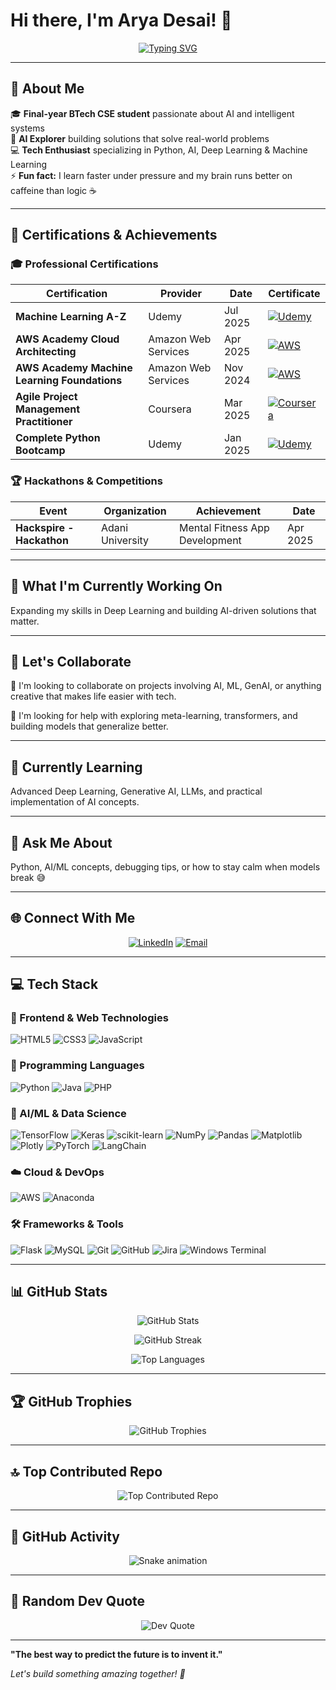 # Hi there, I'm Arya Desai! 👋

<div align="center">
  
[![Typing SVG](https://readme-typing-svg.herokuapp.com?font=Fira+Code&size=24&duration=3000&pause=1000&color=36BCF7&center=true&vCenter=true&width=600&lines=AI+Explorer+%26+Problem+Solver;Final-year+BTech+CSE+Student;Building+Intelligent+Systems;Python+%7C+AI+%7C+Deep+Learning)](https://git.io/typing-svg)

</div>

---

## 🚀 About Me

🎓 **Final-year BTech CSE student** passionate about AI and intelligent systems  
🧠 **AI Explorer** building solutions that solve real-world problems  
💻 **Tech Enthusiast** specializing in Python, AI, Deep Learning & Machine Learning  
⚡ **Fun fact:** I learn faster under pressure and my brain runs better on caffeine than logic ☕

---

## 🏅 Certifications & Achievements

### 🎓 Professional Certifications

<div align="center">

| Certification | Provider | Date | Certificate |
|---------------|----------|------|-------------|
| **Machine Learning A-Z** | Udemy | Jul 2025 | [![Udemy](https://img.shields.io/badge/Udemy-A435F0?style=flat-square&logo=Udemy&logoColor=white)](https://www.udemy.com/certificate/UC-12eb8d94-4c0c-401d-a9f2-621f06b7268f/) |
| **AWS Academy Cloud Architecting** | Amazon Web Services | Apr 2025 | [![AWS](https://img.shields.io/badge/AWS-%23FF9900.svg?style=flat-square&logo=amazon-aws&logoColor=white)](https://www.credly.com/badges/3718ce1e-65bc-4612-a721-50387629e2c0/print) |
| **AWS Academy Machine Learning Foundations** | Amazon Web Services | Nov 2024 | [![AWS](https://img.shields.io/badge/AWS-%23FF9900.svg?style=flat-square&logo=amazon-aws&logoColor=white)](https://www.credly.com/badges/29314b54-5929-40db-a5f2-2ff9feded775/print) |
| **Agile Project Management Practitioner** | Coursera | Mar 2025 | [![Coursera](https://img.shields.io/badge/Coursera-%230056D3.svg?style=flat-square&logo=Coursera&logoColor=white)](https://www.coursera.org/account/accomplishments/verify/6U4XGSX8EYYQ) |
| **Complete Python Bootcamp** | Udemy | Jan 2025 | [![Udemy](https://img.shields.io/badge/Udemy-A435F0?style=flat-square&logo=Udemy&logoColor=white)](https://www.udemy.com/certificate/UC-3d33b29c-3e06-4776-b29a-2b9c47c4f9ea/) |

</div>

### 🏆 Hackathons & Competitions

<div align="center">

| Event | Organization | Achievement | Date |
|-------|--------------|-------------|------|
| **Hackspire - Hackathon** | Adani University | Mental Fitness App Development | Apr 2025 |

</div>

---

## 🔭 What I'm Currently Working On

Expanding my skills in Deep Learning and building AI-driven solutions that matter.

---

## 🤝 Let's Collaborate

👯 I'm looking to collaborate on projects involving AI, ML, GenAI, or anything creative that makes life easier with tech.

🤝 I'm looking for help with exploring meta-learning, transformers, and building models that generalize better.

---

## 🌱 Currently Learning

Advanced Deep Learning, Generative AI, LLMs, and practical implementation of AI concepts.

---

## 💬 Ask Me About

Python, AI/ML concepts, debugging tips, or how to stay calm when models break 😅

---

## 🌐 Connect With Me

<div align="center">

[![LinkedIn](https://img.shields.io/badge/LinkedIn-%230077B5.svg?style=for-the-badge&logo=linkedin&logoColor=white)](https://linkedin.com/in/arya-desai-709a90250)
[![Email](https://img.shields.io/badge/Email-D14836?style=for-the-badge&logo=gmail&logoColor=white)](mailto:aryadesai206@gmail.com)

</div>

---

## 💻 Tech Stack

### 🎨 Frontend & Web Technologies
![HTML5](https://img.shields.io/badge/html5-%23E34F26.svg?style=for-the-badge&logo=html5&logoColor=white) ![CSS3](https://img.shields.io/badge/css3-%231572B6.svg?style=for-the-badge&logo=css3&logoColor=white) ![JavaScript](https://img.shields.io/badge/javascript-%23323330.svg?style=for-the-badge&logo=javascript&logoColor=white)

### 🔧 Programming Languages
![Python](https://img.shields.io/badge/python-3670A0?style=for-the-badge&logo=python&logoColor=ffdd54) ![Java](https://img.shields.io/badge/java-%23ED8B00.svg?style=for-the-badge&logo=openjdk&logoColor=white) ![PHP](https://img.shields.io/badge/php-%23777BB4.svg?style=for-the-badge&logo=php&logoColor=white)

### 🤖 AI/ML & Data Science
![TensorFlow](https://img.shields.io/badge/TensorFlow-%23FF6F00.svg?style=for-the-badge&logo=TensorFlow&logoColor=white) ![Keras](https://img.shields.io/badge/Keras-%23D00000.svg?style=for-the-badge&logo=Keras&logoColor=white) ![scikit-learn](https://img.shields.io/badge/scikit--learn-%23F7931E.svg?style=for-the-badge&logo=scikit-learn&logoColor=white) ![NumPy](https://img.shields.io/badge/numpy-%23013243.svg?style=for-the-badge&logo=numpy&logoColor=white) ![Pandas](https://img.shields.io/badge/pandas-%23150458.svg?style=for-the-badge&logo=pandas&logoColor=white) ![Matplotlib](https://img.shields.io/badge/Matplotlib-%23ffffff.svg?style=for-the-badge&logo=Matplotlib&logoColor=black) ![Plotly](https://img.shields.io/badge/Plotly-%233F4F75.svg?style=for-the-badge&logo=plotly&logoColor=white) ![PyTorch](https://img.shields.io/badge/PyTorch-%23EE4C2C.svg?style=for-the-badge&logo=PyTorch&logoColor=white) ![LangChain](https://img.shields.io/badge/LangChain-%231F3D3D.svg?style=for-the-badge&logo=LangChain&logoColor=white)

### ☁️ Cloud & DevOps
![AWS](https://img.shields.io/badge/AWS-%23FF9900.svg?style=for-the-badge&logo=amazon-aws&logoColor=white) ![Anaconda](https://img.shields.io/badge/Anaconda-%2344A833.svg?style=for-the-badge&logo=anaconda&logoColor=white)

### 🛠️ Frameworks & Tools
![Flask](https://img.shields.io/badge/flask-%23000.svg?style=for-the-badge&logo=flask&logoColor=white) ![MySQL](https://img.shields.io/badge/mysql-4479A1.svg?style=for-the-badge&logo=mysql&logoColor=white) ![Git](https://img.shields.io/badge/git-%23F05033.svg?style=for-the-badge&logo=git&logoColor=white) ![GitHub](https://img.shields.io/badge/github-%23121011.svg?style=for-the-badge&logo=github&logoColor=white) ![Jira](https://img.shields.io/badge/jira-%230A0FFF.svg?style=for-the-badge&logo=jira&logoColor=white) ![Windows Terminal](https://img.shields.io/badge/Windows%20Terminal-%234D4D4D.svg?style=for-the-badge&logo=windows-terminal&logoColor=white)

---

## 📊 GitHub Stats

<div align="center">

![GitHub Stats](https://github-readme-stats.vercel.app/api?username=AryaDesai241104&theme=cobalt&hide_border=true&include_all_commits=true&count_private=true)

![GitHub Streak](https://nirzak-streak-stats.vercel.app/?user=AryaDesai241104&theme=cobalt&hide_border=true)

![Top Languages](https://github-readme-stats.vercel.app/api/top-langs/?username=AryaDesai241104&theme=cobalt&hide_border=true&include_all_commits=true&count_private=true&layout=compact)

</div>

---

## 🏆 GitHub Trophies

<div align="center">

![GitHub Trophies](https://github-profile-trophy.vercel.app/?username=AryaDesai241104&theme=cobalt&no-frame=false&no-bg=false&margin-w=4)

</div>

---

## 🔝 Top Contributed Repo

<div align="center">

![Top Contributed Repo](https://github-contributor-stats.vercel.app/api?username=AryaDesai241104&limit=5&theme=dark&combine_all_yearly_contributions=true)

</div>

---

## 🐍 GitHub Activity

<div align="center">
  <img src="https://profile-readme-generator.com/assets/snake.svg" alt="Snake animation" />
</div>

---

## 💭 Random Dev Quote

<div align="center">

![Dev Quote](https://quotes-github-readme.vercel.app/api?type=horizontal&theme=gruvbox)

</div>

---

**"The best way to predict the future is to invent it."**

*Let's build something amazing together! 🚀*

</div>
